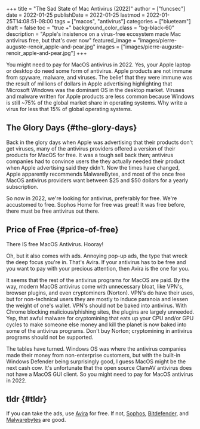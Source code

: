 +++
title = "The Sad State of Mac Antivirus (2022)"
author = ["funcsec"]
date = 2022-01-25
publishDate = 2022-01-25
lastmod = 2022-01-25T14:08:51-08:00
tags = ["macos", "antivirus"]
categories = ["blueteam"]
draft = false
toc = "true +"
background_color_class = "bg-black-60"
description = "Apple's insistence on a virus-free ecosystem made Mac antivirus free, but that's over now"
featured_image = "images/pierre-auguste-renoir_apple-and-pear.jpg"
images = ["images/pierre-auguste-renoir_apple-and-pear.jpg"]
+++

You might need to pay for MacOS antivirus in 2022.
Yes, your Apple laptop or desktop do need some form of antivirus.
Apple products are not immune from spyware, malware, and viruses.
The belief that they were immune was the result of millions of dollars in Apple advertising highlighting that Microsoft Windows was the dominant OS in the desktop market.
Viruses and malware written for Apple products are less common because Windows is still ~75% of the global market share in operating systems.
Why write a virus for less that 15% of global operating systems.


## The Glory Days {#the-glory-days}

Back in the glory days when Apple was advertising that their products don't get viruses, many of the antivirus providers offered a version of their products for MacOS for free.
It was a tough sell back then; antivirus companies had to convince users the they actually needed their product when Apple advertising said they didn't.
Now the times have changed, Apple apparently recommends MalwareBytes, and most of the once free MacOS antivirus providers want between $25 and $50 dollars for a yearly subscription.

So now in 2022, we're looking for antivirus, preferably for free.
We're accustomed to free.
Sophos Home for free was great!
It was free before, there must be free antivirus out there.


## Price of Free {#price-of-free}

There IS free MacOS Antivirus. Hooray!

Oh, but it also comes with ads.
Annoying pop-up ads, the type that wreck the deep focus you're in.
That's Avira.
If your antivirus has to be free and you want to pay with your precious attention, then Avira is the one for you.

It seems that the rest of the antivirus programs for MacOS are paid.
By the way, modern MacOS antivirus come with unnecessary bloat, like VPN's, browser plugins, and even cryptominers (Norton).
VPN's do have their uses, but for non-technical users they are mostly to induce paranoia and lessen the weight of one's wallet.
VPN's should not be baked into antivirus.
With Chrome blocking malicious/phishing sites, the plugins are largely unneeded.
Yep, that awful malware for cryptomining that eats up your CPU and/or GPU cycles to make someone else money and kill the planet is now baked into some of the antivirus programs.
Don't buy Norton; cryptomining in antivirus programs should not be supported.

The tables have turned.
Windows OS was where the antivirus companies made their money from non-enterprise customers, but with the built-in Windows Defender being surprisingly good, I guess MacOS might be the next cash cow.
It's unfortunate that the open source ClamAV antivirus does not have a MacOS GUI client.
So you might need to pay for MacOS antivirus in 2022.


## tldr {#tldr}

If you can take the ads, use [Avira](https://www.avira.com/en/free-antivirus-mac) for free.
If not, [Sophos](https://home.sophos.com/en-us), [Bitdefender](https://www.bitdefender.com/solutions/antivirus-for-mac.html), and [Malwarebytes](https://www.malwarebytes.com/mac) are good.